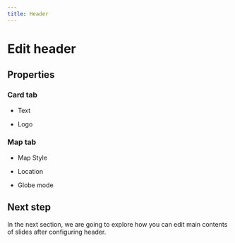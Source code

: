 ```yaml
---
title: Header
---
```


# Edit header

## Properties

### Card tab

- Text

- Logo

### Map tab

- Map Style

- Location

- Globe mode

## Next step

In the next section, we are going to explore how you can edit main contents of slides after configuring header.
